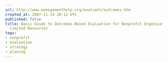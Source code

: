 ```yaml
---
url: http://www.managementhelp.org/evaluatn/outcomes.htm
created_at: 2007-11-14 20:12 UTC
published: false
title: Basic Guide to Outcomes-Based Evaluation for Nonprofit Organizations with Very
  Limited Resources
tags:
- nonprofit
- evaluation
- strategy
- planing
---
```



